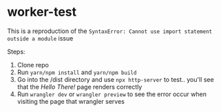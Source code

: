 # worker-test

This is a reproduction of the `SyntaxError: Cannot use import statement outside a module` issue

Steps:

1. Clone repo
2. Run `yarn/npm install` and `yarn/npm build`
3. Go into the /dist directory and use `npx http-server` to test.. you'll see that the *Hello There!* page renders correctly
4. Run `wrangler dev` or `wrangler preview` to see the error occur when visiting the page that wrangler serves
